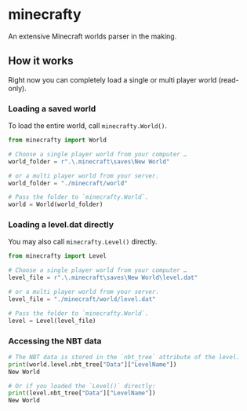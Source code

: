# minecrafty

An extensive Minecraft worlds parser in the making.

## How it works

Right now you can completely load a single or multi player world (read-only). 

### Loading a saved world

To load the entire world, call `minecrafty.World()`.

```python
from minecrafty import World

# Choose a single player world from your computer …
world_folder = r".\.minecraft\saves\New World" 

# or a multi player world from your server.
world_folder = "./minecraft/world" 

# Pass the folder to `minecrafty.World`.
world = World(world_folder)
```

### Loading a level.dat directly

You may also call `minecrafty.Level()` directly. 

```python
from minecrafty import Level

# Choose a single player world from your computer …
level_file = r".\.minecraft\saves\New World\level.dat" 

# or a multi player world from your server.
level_file = "./minecraft/world/level.dat" 

# Pass the folder to `minecrafty.World`.
level = Level(level_file)
```

### Accessing the NBT data

```python
# The NBT data is stored in the `nbt_tree` attribute of the level.
print(world.level.nbt_tree["Data"]["LevelName"])
New World

# Or if you loaded the `Level()` directly:
print(level.nbt_tree["Data"]["LevelName"])
New World
```


